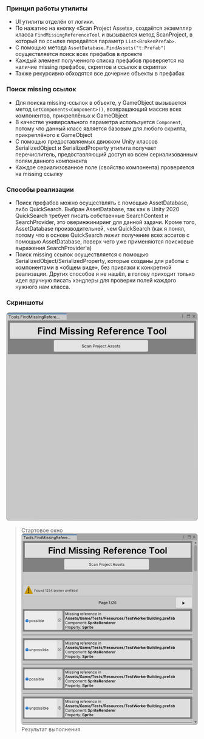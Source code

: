 ### Принцип работы утилиты

- UI утилиты отделён от логики.
- По нажатию на кнопку «Scan Project Assets», создаётся экземпляр класса `FindMissingReferenceTool` и вызывается метод ScanProject, в который по ссылке передаётся параметр `List<BrokenPrefab>`.
- С помощью метода `AssetDatabase.FindAssets("t:Prefab")`  осуществляется поиск всех префабов в проекте
- Каждый элемент полученного списка префабов проверяется на наличие missing префабов, скриптов и ссылок в скриптах
- Также рекурсивно обходятся все дочерние объекты в префабах

### Поиск missing ссылок
- Для поиска missing-ссылок в объекте, у GameObject вызывается метод `GetComponents<Component>()`, возвращающий массив всех компонентов, прикреплёных к GameObject
- В качестве универсального параметра используется `Component`, потому что данный класс является базовым для любого скрипта, прикреплёного к GameObject
- С помощью предоставляемых движком Unity классов SerializedObject и SerializedProperty утилита получает перечислитель, предоставляющий доступ ко всем сериализованным полям данного компонента
- Каждое сериализованное поле (свойство компонента) проверяется на missing ссылку

### Способы реализации
- Поиск префабов можно осуществлять с помощью AssetDatabase, либо QuickSearch. Выбран AssetDatabase, так как в Unity 2020 QuickSearch требует писать собственные SearchContext и SearchProvider, это оверинжиниринг для данной задачи. Кроме того, AssetDatabase производительней, чем QuickSearch (как я понял, потому что в основе QuickSearch лежит получение всех ассетов с помощью AssetDatabase, поверх чего уже применяются поисковые выражения SearchProvider'а)
- Поиск missing ссылок осуществляется с помощью SerializedObject/SerializedProperty, которые созданы для работы с компонентами в «общем виде», без привязки к конкретной реализации. Других способов я не нашёл, в голову приходит только идея вручную писать хэндлеры для проверки полей каждого нужного нам класса.

### Скриншоты
![Стартовое окно](https://github.com/kolosovti/find-missing-reference/raw/master/Documentation/Images/startup-window.png)
> Стартовое окно
![Результат выполнения](https://github.com/kolosovti/find-missing-reference/raw/master/Documentation/Images/result-window.png)
> Результат выполнения